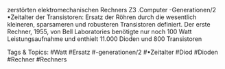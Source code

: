 zerstörten elektromechanischen 
Rechners Z3 .Computer -Generationen/2
•Zeitalter der Transistoren: Ersatz der Röhren durch die wesentlich kleineren, sparsameren und 
robusteren Transistoren definiert. Der erste Rechner, 1955, von Bell Laboratories benötigte nur noch 
100 Watt Leistungsaufnahme und enthielt 11.000 Dioden und 800 Transistoren 

   Tags & Topics:
   #Watt
   #Ersatz
   #-generationen/2
   #•Zeitalter
   #Diod
   #Dioden
   #Rechner
   #Rechners